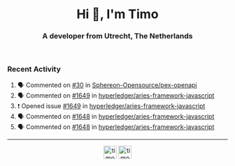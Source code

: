 <h1 align="center">Hi 👋, I'm Timo</h1>
<h3 align="center">A developer from Utrecht, The Netherlands</h3>
<br/>
<!-- https://github.com/rahuldkjain/github-profile-readme-generator --!>

<!--  <p align="left"><img src="https://github-readme-stats.vercel.app/api?username=timoglastra&show_icons=true&count_private=true&" alt="timoglastra" /></p> --!>

<!--
Github language stats
<p align="left"><img src="https://github-readme-stats.vercel.app/api/top-langs/?username=timoglastra&layout=compact" alt="timoglastra" /><p>
-->

<!-- Codestats language stats -->
<!-- <p align="left"><img src="https://codestats-readme.vercel.app/api/top-langs/?username=timoglastra&layout=compact&language_count=12" alt="timoglastra" /><p>    --!>
  
<h3>Recent Activity</h3>

<!--START_SECTION:activity-->
1. 🗣 Commented on [#30](https://github.com/Sphereon-Opensource/pex-openapi/pull/30#issuecomment-1827188891) in [Sphereon-Opensource/pex-openapi](https://github.com/Sphereon-Opensource/pex-openapi)
2. 🗣 Commented on [#1649](https://github.com/hyperledger/aries-framework-javascript/issues/1649#issuecomment-1827117851) in [hyperledger/aries-framework-javascript](https://github.com/hyperledger/aries-framework-javascript)
3. ❗ Opened issue [#1649](https://github.com/hyperledger/aries-framework-javascript/issues/1649) in [hyperledger/aries-framework-javascript](https://github.com/hyperledger/aries-framework-javascript)
4. 🗣 Commented on [#1648](https://github.com/hyperledger/aries-framework-javascript/pull/1648#issuecomment-1827098195) in [hyperledger/aries-framework-javascript](https://github.com/hyperledger/aries-framework-javascript)
5. 🗣 Commented on [#1648](https://github.com/hyperledger/aries-framework-javascript/pull/1648#issuecomment-1827089917) in [hyperledger/aries-framework-javascript](https://github.com/hyperledger/aries-framework-javascript)
<!--END_SECTION:activity-->

---

<p align="center">
<a href="https://twitter.com/timoglastra" target="blank"><img align="center" src="https://cdn.jsdelivr.net/npm/simple-icons@3.0.1/icons/twitter.svg" alt="timoglastra" height="30" width="30" /></a>
<a href="https://linkedin.com/in/timoglastra" target="blank"><img align="center" src="https://cdn.jsdelivr.net/npm/simple-icons@3.0.1/icons/linkedin.svg" alt="timoglastra" height="30" width="30" /></a>
</p>



